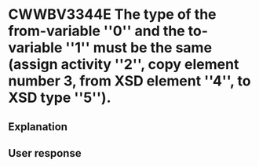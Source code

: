 # CWWBV3344E The type of the from-variable ''0'' and the to-variable ''1'' must be the same (assign activity ''2'', copy element number 3, from XSD element ''4'', to XSD type ''5'').

## Explanation

## User response